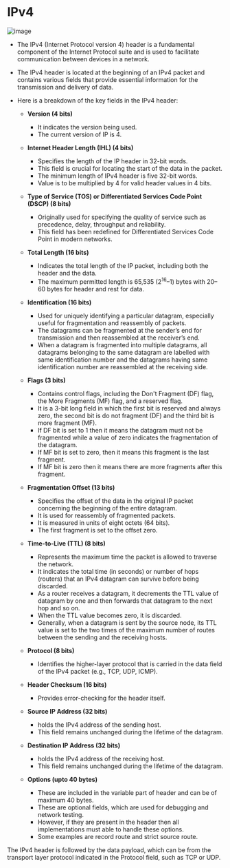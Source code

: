 # IPv4

![image](https://github.com/anubhav7747/Notes/assets/77168708/7551b574-37c9-4849-b5a9-e33962a168a2)

- The IPv4 (Internet Protocol version 4) header is a fundamental component of the Internet Protocol suite and is used to facilitate communication between devices in a network.
- The IPv4 header is located at the beginning of an IPv4 packet and contains various fields that provide essential information for the transmission and delivery of data.
- Here is a breakdown of the key fields in the IPv4 header:

  - **Version (4 bits)**
    - It indicates the version being used.
    - The current version of IP is 4.

  - **Internet Header Length (IHL) (4 bits)**
    - Specifies the length of the IP header in 32-bit words.
    - This field is crucial for locating the start of the data in the packet.
    - The minimum length of IPv4 header is five 32-bit words.
    - Value is to be multiplied by 4 for valid header values in 4 bits.

  - **Type of Service (TOS) or Differentiated Services Code Point (DSCP) (8 bits)**
    - Originally used for specifying the quality of service such as precedence, delay, throughput and reliability.
    - This field has been redefined for Differentiated Services Code Point in modern networks.

  - **Total Length (16 bits)**
    - Indicates the total length of the IP packet, including both the header and the data.
    - The maximum permitted length is 65,535 (2<sup>16</sup>–1) bytes with 20–60 bytes for header and rest for data.

  - **Identification (16 bits)**
    - Used for uniquely identifying a particular datagram, especially useful for fragmentation and reassembly of packets.
    - The datagrams can be fragmented at the sender’s end for transmission and then reassembled at the receiver’s end.
    - When a datagram is fragmented into multiple datagrams, all datagrams belonging to the same datagram are labelled with same identification number and the datagrams having same identification number are reassembled at the receiving side.

  - **Flags (3 bits)**
    - Contains control flags, including the Don't Fragment (DF) flag, the More Fragments (MF) flag, and a reserved flag.
    - It is a 3-bit long field in which the first bit is reserved and always zero, the second bit is do not fragment (DF) and the third bit is more fragment (MF).
    - If DF bit is set to 1 then it means the datagram must not be fragmented while a value of zero indicates the fragmentation of the datagram.
    - If MF bit is set to zero, then it means this fragment is the last fragment.
    - If MF bit is zero then it means there are more fragments after this fragment.

  - **Fragmentation Offset (13 bits)**
    - Specifies the offset of the data in the original IP packet concerning the beginning of the entire datagram.
    - It is used for reassembly of fragmented packets.
    - It is measured in units of eight octets (64 bits).
    - The first fragment is set to the offset zero.

  - **Time-to-Live (TTL) (8 bits)**
    - Represents the maximum time the packet is allowed to traverse the network.
    - It indicates the total time (in seconds) or number of hops (routers) that an IPv4 datagram can survive before being discarded.
    - As a router receives a datagram, it decrements the TTL value of datagram by one and then forwards that datagram to the next hop and so on.
    - When the TTL value becomes zero, it is discarded.
    - Generally, when a datagram is sent by the source node, its TTL value is set to the two times of the maximum number of routes between the sending and the receiving hosts.

  - **Protocol (8 bits)**
    - Identifies the higher-layer protocol that is carried in the data field of the IPv4 packet (e.g., TCP, UDP, ICMP).

  - **Header Checksum (16 bits)**
    - Provides error-checking for the header itself.

  - **Source IP Address (32 bits)**
    - holds the IPv4 address of the sending host.
    - This field remains unchanged during the lifetime of the datagram.

  - **Destination IP Address (32 bits)**
    - holds the IPv4 address of the receiving host.
    - This field remains unchanged during the lifetime of the datagram.

  - **Options (upto 40 bytes)**
    - These are included in the variable part of header and can be of maximum 40 bytes.
    - These are optional fields, which are used for debugging and network testing.
    - However, if they are present in the header then all implementations must able to handle these options.
    - Some examples are record route and strict source route.

The IPv4 header is followed by the data payload, which can be from the transport layer protocol indicated in the Protocol field, such as TCP or UDP.
